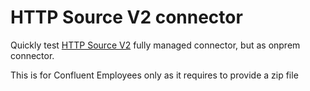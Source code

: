 # HTTP Source V2 connector

Quickly test [HTTP Source V2](https://docs.confluent.io/cloud/current/connectors/cc-http-source-v2.html) fully managed connector, but as onprem connector.

This is for Confluent Employees only as it requires to provide a zip file